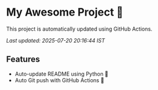 # My Awesome Project 🚀

This project is automatically updated using GitHub Actions.

_Last updated: 2025-07-20 20:16:44 IST_

## Features
- Auto-update README using Python 🐍
- Auto Git push with GitHub Actions 🤖
